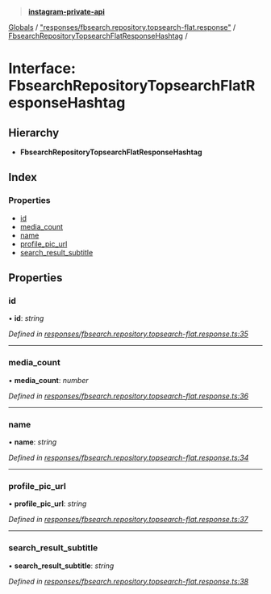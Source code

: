 > **[instagram-private-api](../README.md)**

[Globals](../globals.md) / ["responses/fbsearch.repository.topsearch-flat.response"](../modules/_responses_fbsearch_repository_topsearch_flat_response_.md) / [FbsearchRepositoryTopsearchFlatResponseHashtag](_responses_fbsearch_repository_topsearch_flat_response_.fbsearchrepositorytopsearchflatresponsehashtag.md) /

# Interface: FbsearchRepositoryTopsearchFlatResponseHashtag

## Hierarchy

* **FbsearchRepositoryTopsearchFlatResponseHashtag**

## Index

### Properties

* [id](_responses_fbsearch_repository_topsearch_flat_response_.fbsearchrepositorytopsearchflatresponsehashtag.md#id)
* [media_count](_responses_fbsearch_repository_topsearch_flat_response_.fbsearchrepositorytopsearchflatresponsehashtag.md#media_count)
* [name](_responses_fbsearch_repository_topsearch_flat_response_.fbsearchrepositorytopsearchflatresponsehashtag.md#name)
* [profile_pic_url](_responses_fbsearch_repository_topsearch_flat_response_.fbsearchrepositorytopsearchflatresponsehashtag.md#profile_pic_url)
* [search_result_subtitle](_responses_fbsearch_repository_topsearch_flat_response_.fbsearchrepositorytopsearchflatresponsehashtag.md#search_result_subtitle)

## Properties

###  id

• **id**: *string*

*Defined in [responses/fbsearch.repository.topsearch-flat.response.ts:35](https://github.com/Nerixyz/instagram-private-api/blob/e5037ee/src/responses/fbsearch.repository.topsearch-flat.response.ts#L35)*

___

###  media_count

• **media_count**: *number*

*Defined in [responses/fbsearch.repository.topsearch-flat.response.ts:36](https://github.com/Nerixyz/instagram-private-api/blob/e5037ee/src/responses/fbsearch.repository.topsearch-flat.response.ts#L36)*

___

###  name

• **name**: *string*

*Defined in [responses/fbsearch.repository.topsearch-flat.response.ts:34](https://github.com/Nerixyz/instagram-private-api/blob/e5037ee/src/responses/fbsearch.repository.topsearch-flat.response.ts#L34)*

___

###  profile_pic_url

• **profile_pic_url**: *string*

*Defined in [responses/fbsearch.repository.topsearch-flat.response.ts:37](https://github.com/Nerixyz/instagram-private-api/blob/e5037ee/src/responses/fbsearch.repository.topsearch-flat.response.ts#L37)*

___

###  search_result_subtitle

• **search_result_subtitle**: *string*

*Defined in [responses/fbsearch.repository.topsearch-flat.response.ts:38](https://github.com/Nerixyz/instagram-private-api/blob/e5037ee/src/responses/fbsearch.repository.topsearch-flat.response.ts#L38)*